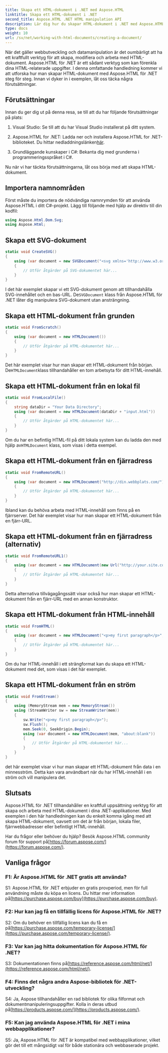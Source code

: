 ```yaml
---
title: Skapa ett HTML-dokument i .NET med Aspose.HTML
linktitle: Skapa ett HTML-dokument i .NET
second_title: Aspose.HTML .NET HTML manipulation API
description: Lär dig hur du skapar HTML-dokument i .NET med Aspose.HTML, från början eller från webbadresser. En omfattande handledning för webbutvecklare.
type: docs
weight: 10
url: /sv/net/working-with-html-documents/creating-a-document/
---
```


När det gäller webbutveckling och datamanipulation är det oumbärligt att ha ett kraftfullt verktyg för att skapa, modifiera och arbeta med HTML-dokument. Aspose.HTML för .NET är ett sådant verktyg som kan förenkla dina HTML-relaterade uppgifter. I denna omfattande handledning kommer vi att utforska hur man skapar HTML-dokument med Aspose.HTML för .NET steg för steg. Innan vi dyker in i exemplen, låt oss täcka några förutsättningar.

## Förutsättningar

Innan du ger dig ut på denna resa, se till att du har följande förutsättningar på plats:

1. Visual Studio: Se till att du har Visual Studio installerat på ditt system.

2. Aspose.HTML for .NET: Ladda ner och installera Aspose.HTML for .NET-biblioteket. Du hittar nedladdningslänken[här](https://releases.aspose.com/html/net/).

3. Grundläggande kunskaper i C#: Bekanta dig med grunderna i programmeringsspråket i C#.

Nu när vi har täckta förutsättningarna, låt oss börja med att skapa HTML-dokument.

## Importera namnområden

Först måste du importera de nödvändiga namnrymden för att använda Aspose.HTML i ditt C#-projekt. Lägg till följande med hjälp av direktiv till din kodfil:

```csharp
using Aspose.Html.Dom.Svg;
using Aspose.Html;
```

## Skapa ett SVG-dokument

```csharp
static void CreateSVG()
{
    using (var document = new SVGDocument("<svg xmlns='http://www.w3.org/2000/svg'><circle cx='50' cy='50' r='40'/></svg>", "about:blank"))
    {
        // Utför åtgärder på SVG-dokumentet här...
    }
}
```

 I det här exemplet skapar vi ett SVG-dokument genom att tillhandahålla SVG-innehållet och en bas-URL. De`SVGDocument` klass från Aspose.HTML för .NET låter dig manipulera SVG-dokument utan ansträngning.

## Skapa ett HTML-dokument från grunden

```csharp
static void FromScratch()
{
    using (var document = new HTMLDocument())
    {
        // Utför åtgärder på HTML-dokumentet här...
    }
}
```

 Det här exemplet visar hur man skapar ett HTML-dokument från början. De`HTMLDocument`klass tillhandahåller en tom arbetsyta för ditt HTML-innehåll.

## Skapa ett HTML-dokument från en lokal fil

```csharp
static void FromLocalFile()
{
    string dataDir = "Your Data Directory";
    using (var document = new HTMLDocument(dataDir + "input.html"))
    {
        // Utför åtgärder på HTML-dokumentet här...
    }
}
```

 Om du har en befintlig HTML-fil på ditt lokala system kan du ladda den med hjälp av`HTMLDocument` klass, som visas i detta exempel.

## Skapa ett HTML-dokument från en fjärradress

```csharp
static void FromRemoteURL()
{
    using (var document = new HTMLDocument("http://din.webbplats.com/"))
    {
        // Utför åtgärder på HTML-dokumentet här...
    }
}
```

Ibland kan du behöva arbeta med HTML-innehåll som finns på en fjärrserver. Det här exemplet visar hur man skapar ett HTML-dokument från en fjärr-URL.

## Skapa ett HTML-dokument från en fjärradress (alternativ)

```csharp
static void FromRemoteURL1()
{
    using (var document = new HTMLDocument(new Url("http://your.site.com/")))
    {
        // Utför åtgärder på HTML-dokumentet här...
    }
}
```

Detta alternativa tillvägagångssätt visar också hur man skapar ett HTML-dokument från en fjärr-URL med en annan konstruktor.

## Skapa ett HTML-dokument från HTML-innehåll

```csharp
static void FromHTML()
{
    using (var document = new HTMLDocument("<p>my first paragraph</p>", "."))
    {
        // Utför åtgärder på HTML-dokumentet här...
    }
}
```

Om du har HTML-innehåll i ett strängformat kan du skapa ett HTML-dokument med det, som visas i det här exemplet.

## Skapa ett HTML-dokument från en ström

```csharp
static void FromStream()
{
    using (MemoryStream mem = new MemoryStream())
    using (StreamWriter sw = new StreamWriter(mem))
    {
        sw.Write("<p>my first paragraph</p>");
        sw.Flush();
        mem.Seek(0, SeekOrigin.Begin);
        using (var document = new HTMLDocument(mem, "about:blank"))
        {
            // Utför åtgärder på HTML-dokumentet här...
        }
    }
}
```

det här exemplet visar vi hur man skapar ett HTML-dokument från data i en minnesström. Detta kan vara användbart när du har HTML-innehåll i en ström och vill manipulera det.

## Slutsats

Aspose.HTML för .NET tillhandahåller en kraftfull uppsättning verktyg för att skapa och arbeta med HTML-dokument i dina .NET-applikationer. Med exemplen i den här handledningen kan du enkelt komma igång med att skapa HTML-dokument, oavsett om det är från början, lokala filer, fjärrwebbadresser eller befintligt HTML-innehåll.

 Har du frågor eller behöver du hjälp? Besök Aspose.HTML community forum för support på[https://forum.aspose.com/](https://forum.aspose.com/).

## Vanliga frågor

### F1: Är Aspose.HTML för .NET gratis att använda?
 S1: Aspose.HTML för .NET erbjuder en gratis provperiod, men för full användning måste du köpa en licens. Du hittar mer information på[https://purchase.aspose.com/buy](https://purchase.aspose.com/buy).

### F2: Hur kan jag få en tillfällig licens för Aspose.HTML för .NET?
 S2: Om du behöver en tillfällig licens kan du få en på[https://purchase.aspose.com/temporary-license/](https://purchase.aspose.com/temporary-license/).

### F3: Var kan jag hitta dokumentation för Aspose.HTML för .NET?
S3: Dokumentationen finns på[https://reference.aspose.com/html/net/](https://reference.aspose.com/html/net/).

### F4: Finns det några andra Aspose-bibliotek för .NET-utveckling?
 S4: Ja, Aspose tillhandahåller en rad bibliotek för olika filformat och dokumentmanipuleringsuppgifter. Kolla in deras utbud på[https://products.aspose.com/](https://products.aspose.com/).

### F5: Kan jag använda Aspose.HTML för .NET i mina webbapplikationer?
S5: Ja, Aspose.HTML för .NET är kompatibel med webbapplikationer, vilket gör det till ett mångsidigt val för både stationära och webbaserade projekt.

